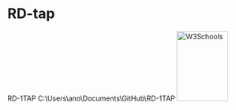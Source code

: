 # RD-tap
RD-1TAP
C:\Users\ano\Documents\GitHub\RD-1TAP
<a href="/images/myw3schoolsimage.jpg" download>
  <img src="/images/myw3schoolsimage.jpg" alt="W3Schools" width="104" height="142">
</a>

